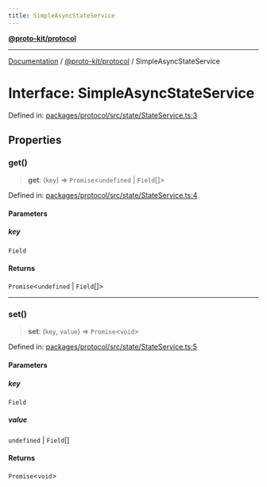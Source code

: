 ```yaml
---
title: SimpleAsyncStateService
---
```


[**@proto-kit/protocol**](../README.md)

***

[Documentation](../../../README.md) / [@proto-kit/protocol](../README.md) / SimpleAsyncStateService

# Interface: SimpleAsyncStateService

Defined in: [packages/protocol/src/state/StateService.ts:3](https://github.com/proto-kit/framework/blob/b953c754e500c62f01fbbd6d09adfb2f5577269d/packages/protocol/src/state/StateService.ts#L3)

## Properties

### get()

> **get**: (`key`) => `Promise`\<`undefined` \| `Field`[]\>

Defined in: [packages/protocol/src/state/StateService.ts:4](https://github.com/proto-kit/framework/blob/b953c754e500c62f01fbbd6d09adfb2f5577269d/packages/protocol/src/state/StateService.ts#L4)

#### Parameters

##### key

`Field`

#### Returns

`Promise`\<`undefined` \| `Field`[]\>

***

### set()

> **set**: (`key`, `value`) => `Promise`\<`void`\>

Defined in: [packages/protocol/src/state/StateService.ts:5](https://github.com/proto-kit/framework/blob/b953c754e500c62f01fbbd6d09adfb2f5577269d/packages/protocol/src/state/StateService.ts#L5)

#### Parameters

##### key

`Field`

##### value

`undefined` | `Field`[]

#### Returns

`Promise`\<`void`\>
